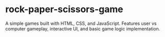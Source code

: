 # rock-paper-scissors-game
A simple games built with HTML, CSS, and JavaScript. Features user vs computer gameplay, interactive UI, and basic game logic implementation.
